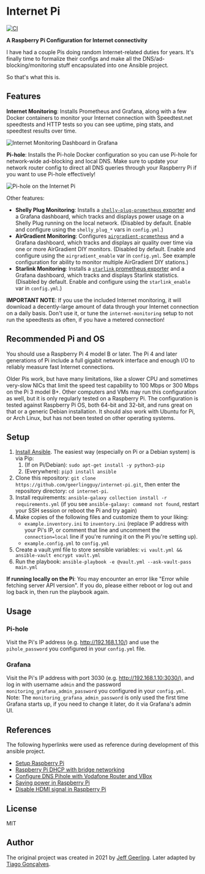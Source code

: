 # Internet Pi

[![CI](https://github.com/geerlingguy/internet-pi/workflows/CI/badge.svg?event=push)](https://github.com/geerlingguy/internet-pi/actions?query=workflow%3ACI)

**A Raspberry Pi Configuration for Internet connectivity**

I have had a couple Pis doing random Internet-related duties for years. It's finally time to formalize their configs and make all the DNS/ad-blocking/monitoring stuff encapsulated into one Ansible project.

So that's what this is.

## Features

**Internet Monitoring**: Installs Prometheus and Grafana, along with a few Docker containers to monitor your Internet connection with Speedtest.net speedtests and HTTP tests so you can see uptime, ping stats, and speedtest results over time.

![Internet Monitoring Dashboard in Grafana](/images/internet-monitoring.png)

**Pi-hole**: Installs the Pi-hole Docker configuration so you can use Pi-hole for network-wide ad-blocking and local DNS. Make sure to update your network router config to direct all DNS queries through your Raspberry Pi if you want to use Pi-hole effectively!

![Pi-hole on the Internet Pi](/images/pi-hole.png)

Other features:
  - **Shelly Plug Monitoring**: Installs a [`shelly-plug-prometheus` exporter](https://github.com/geerlingguy/shelly-plug-prometheus) and a Grafana dashboard, which tracks and displays power usage on a Shelly Plug running on the local network. (Disabled by default. Enable and configure using the `shelly_plug_*` vars in `config.yml`.)
  - **AirGradient Monitoring**: Configures [`airgradient-prometheus`](https://github.com/geerlingguy/airgradient-prometheus) and a Grafana dashboard, which tracks and displays air quality over time via one or more AirGradient DIY monitors. (Disabled by default. Enable and configure using the `airgradient_enable` var in `config.yml`. See example configuration for ability to monitor multiple AirGradient DIY stations.)
  - **Starlink Monitoring**: Installs a [`starlink` prometheus exporter](https://github.com/danopstech/starlink_exporter) and a Grafana dashboard, which tracks and displays Starlink statistics. (Disabled by default. Enable and configure using the `starlink_enable` var in `config.yml`.)

**IMPORTANT NOTE**: If you use the included Internet monitoring, it will download a decently-large amount of data through your Internet connection on a daily basis. Don't use it, or tune the `internet-monitoring` setup to not run the speedtests as often, if you have a metered connection!

## Recommended Pi and OS
You should use a Raspberry Pi 4 model B or later. The Pi 4 and later generations of Pi include a full gigabit network interface and enough I/O to reliably measure fast Internet connections.

Older Pis work, but have many limitations, like a slower CPU and sometimes very-slow NICs that limit the speed test capability to 100 Mbps or 300 Mbps on the Pi 3 model B+.
Other computers and VMs may run this configuration as well, but it is only regularly tested on a Raspberry Pi.
The configuration is tested against Raspberry Pi OS, both 64-bit and 32-bit, and runs great on that or a generic Debian installation.
It should also work with Ubuntu for Pi, or Arch Linux, but has not been tested on other operating systems.

## Setup
  1. [Install Ansible](https://docs.ansible.com/ansible/latest/installation_guide/intro_installation.html). The easiest way (especially on Pi or a Debian system) is via Pip:
     1. (If on Pi/Debian): `sudo apt-get install -y python3-pip`
     2. (Everywhere): `pip3 install ansible`
  2. Clone this repository: `git clone https://github.com/geerlingguy/internet-pi.git`, then enter the repository directory: `cd internet-pi`.
  3. Install requirements: `ansible-galaxy collection install -r requirements.yml` (if you see `ansible-galaxy: command not found`, restart your SSH session or reboot the Pi and try again)
  4. Make copies of the following files and customize them to your liking:
     - `example.inventory.ini` to `inventory.ini` (replace IP address with your Pi's IP, or comment that line and uncomment the `connection=local` line if you're running it on the Pi you're setting up).
     - `example.config.yml` to `config.yml`
  5. Create a vault.yml file to store sensible variables: `vi vault.yml && ansible-vault encrypt vault.yml`
  6. Run the playbook: `ansible-playbook -e @vault.yml --ask-vault-pass main.yml`

**If running locally on the Pi**: You may encounter an error like "Error while fetching server API version". If you do, please either reboot or log out and log back in, then run the playbook again.

## Usage

### Pi-hole
Visit the Pi's IP address (e.g. http://192.168.1.10/) and use the `pihole_password` you configured in your `config.yml` file.

### Grafana
Visit the Pi's IP address with port 3030 (e.g. http://192.168.1.10:3030/), and log in with username `admin` and the password `monitoring_grafana_admin_password` you configured in your `config.yml`. Note: The `monitoring_grafana_admin_password` is only used the first time Grafana starts up, if you need to change it later, do it via Grafana's admin UI.

## References
The following hyperlinks were used as reference during development of this ansible project.
- [Setup Raspberry Pi](https://howchoo.com/pi/pi-hole-setup)
- [Raspberry Pi DHCP with bridge networking](https://discourse.pi-hole.net/t/dhcp-with-docker-compose-and-bridge-networking/17038)
- [Configure DNS Pihole with Vodafone Router and VBox](https://hugo-ma-alves.github.io/2019-03-22-pihole-vodafone/)
- [Saving power in Raspberry Pi](https://frederik.lindenaar.nl/2018/05/11/raspberry-pi-power-saving-disable-hdmi-port-and-others-the-systemd-way.html)
- [Disable HDMI signal in Raspberry Pi](https://gist.github.com/simlun/1b27b14d707abbba8fc1)

## License
MIT

## Author
The original project was created in 2021 by [Jeff Geerling](https://www.jeffgeerling.com/).
Later adapted by [Tiago Gonçalves](https://github.com/sinistro14).
